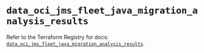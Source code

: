 # `data_oci_jms_fleet_java_migration_analysis_results`

Refer to the Terraform Registry for docs: [`data_oci_jms_fleet_java_migration_analysis_results`](https://registry.terraform.io/providers/oracle/oci/7.19.0/docs/data-sources/jms_fleet_java_migration_analysis_results).
